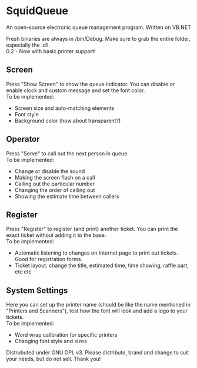 # SquidQueue
An open-source electronic queue management program. Written on VB.NET

Fresh binaries are always in /bin/Debug. Make sure to grab the entire folder, especially the .dll. <br/>
0.2 - Now with basic printer support!

## Screen
Press "Show Screen" to show the queue indicator. You can disable or enable clock and custom message and set the font color.<br/>
To be implemented:
* Screen size and auto-matching elements
* Font style
* Background color (how about transparent?)

## Operator
Press "Serve" to call out the next person in queue.<br/>
To be implemented:
* Change or disable the sound
* Making the screen flash on a call
* Calling out the particular number
* Changing the order of calling out
* Showing the estimate time between callers

## Register
Press "Register" to register (and print) another ticket. You can print the exact ticket without adding it to the base.<br/>
To be implemented:
* Automatic listening to changes on Internet page to print out tickets. Good for registration forms.
* Ticket layout: change the title, estimated time, time showing, raffle part, etc etc

## System Settings
Here you can set up the printer name (should be like the name mentioned in "Printers and Scanners"), test how the font will look and add a logo to your tickets.<br/>
To be implemented:
* Word wrap calibration for specific printers
* Changing font style and sizes

Distrubuted under GNU GPL v3. Please distribute, brand and change to suit your needs, but do not sell. Thank you!

